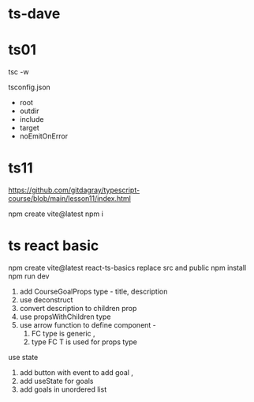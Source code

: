 # ts-dave

# ts01

tsc -w

tsconfig.json

- root
- outdir
- include
- target
- noEmitOnError

# ts11

https://github.com/gitdagray/typescript-course/blob/main/lesson11/index.html

npm create vite@latest
npm i

# ts react basic

npm create vite@latest react-ts-basics
replace src and public
npm install
npm run dev

1. add CourseGoalProps type - title, description
2. use deconstruct
3. convert description to children prop
4. use propsWithChildren type
5. use arrow function to define component -
   1. FC type is generic ,
   2. type FC T is used for props type

use state

1. add button with event to add goal ,
2. add useState for goals
3. add goals in unordered list
